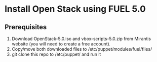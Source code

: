 Install Open Stack using FUEL 5.0 
=================================


Prerequisites
-------------

1. Download OpenStack-5.0.iso and vbox-scripts-5.0.zip from Mirantis website (you will need to create a free account).
2. Copy/move both downloaded files to /etc/puppet/modules/fuel/files/
3. git clone this repo to /etc/puppet/ and run it



